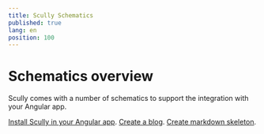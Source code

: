```yaml
---
title: Scully Schematics
published: true
lang: en
position: 100
---
```


# Schematics overview

Scully comes with a number of schematics to support the integration with your Angular app.

[Install Scully in your Angular app](/docs/Reference/schematics/create-scully-files-with-ng-add).
[Create a blog](/docs/Reference/schematics/create-blog-config).
[Create markdown skeleton](/docs/Reference/schematics/create-markdown-files-and-skeleton).
